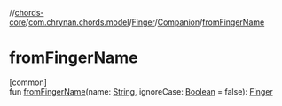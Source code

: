 //[chords-core](../../../../index.md)/[com.chrynan.chords.model](../../index.md)/[Finger](../index.md)/[Companion](index.md)/[fromFingerName](from-finger-name.md)

# fromFingerName

[common]\
fun [fromFingerName](from-finger-name.md)(name: [String](https://kotlinlang.org/api/latest/jvm/stdlib/kotlin/-string/index.html), ignoreCase: [Boolean](https://kotlinlang.org/api/latest/jvm/stdlib/kotlin/-boolean/index.html) = false): [Finger](../index.md)
